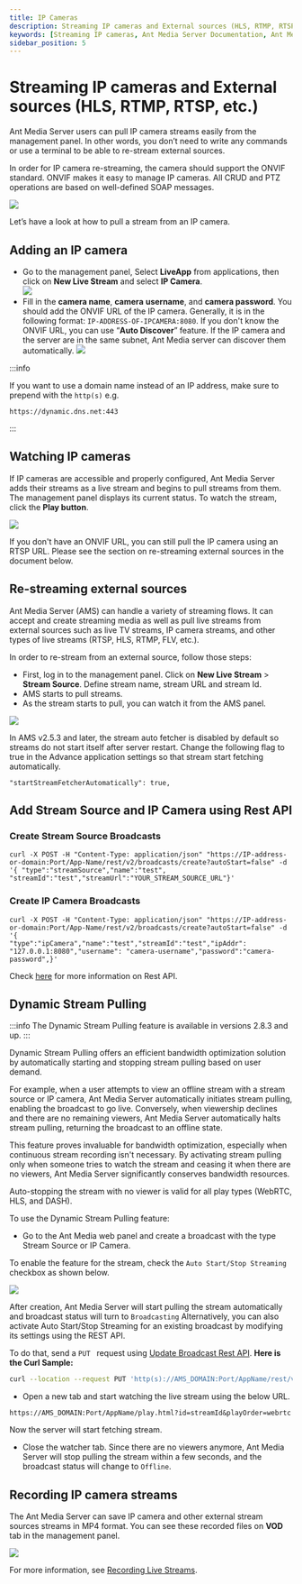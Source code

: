 ```yaml
---
title: IP Cameras
description: Streaming IP cameras and External sources (HLS, RTMP, RTSP)
keywords: [Streaming IP cameras, Ant Media Server Documentation, Ant Media Server Tutorials]
sidebar_position: 5
---
```


# Streaming IP cameras and External sources (HLS, RTMP, RTSP, etc.)

Ant Media Server users can pull IP camera streams easily from the management panel. In other words, you don’t need to write any commands or use a terminal to be able to re-stream external sources.

In order for IP camera re-streaming, the camera should support the ONVIF standard. ONVIF makes it easy to manage IP cameras. All CRUD and PTZ operations are based on well-defined SOAP messages.

![](@site/static/img/onvif_conformance.gif)

Let’s have a look at how to pull a stream from an IP camera.

## Adding an IP camera

*   Go to the management panel, Select **LiveApp** from applications, then click on **New Live Stream** and select **IP Camera**.  
    ![](@site/static/img/re-stream-add-ip-camera-1.png)
*   Fill in the **camera name**, **camera** **username**, and **camera password**. You should add the ONVIF URL of the IP camera. Generally, it is in the following format: ```IP-ADDRESS-OF-IPCAMERA:8080```. If you don't know the ONVIF URL, you can use “**Auto Discover**” feature. If the IP camera and the server are in the same subnet, Ant Media server can discover them automatically.
    ![](@site/static/img/publish-live-stream/IP-Camera-and-External-Sources/IP-Camera-Add.png)

:::info

If you want to use a domain name instead of an IP address, make sure to prepend with the `http(s)` e.g.

`https://dynamic.dns.net:443`

:::

## Watching IP cameras

If IP cameras are accessible and properly configured, Ant Media Server adds their streams as a live stream and begins to pull streams from them. The management panel displays its current status. To watch the stream, click the **Play button**.

![](@site/static/img/publish-live-stream/IP-Camera-and-External-Sources/IP-Camera-Play.png)

If you don't have an ONVIF URL, you can still pull the IP camera using an RTSP URL. Please see the section on re-streaming external sources in the document below.

## Re-streaming external sources

Ant Media Server (AMS) can handle a variety of streaming flows. It can accept and create streaming media as well as pull live streams from external sources such as live TV streams, IP camera streams, and other types of live streams (RTSP, HLS, RTMP, FLV, etc.).

In order to re-stream from an external source, follow those steps:

*   First, log in to the management panel. Click on 
**New Live Stream** > **Stream Source**. Define stream name, stream URL and stream Id.
*   AMS starts to pull streams.
*   As the stream starts to pull, you can watch it from the AMS panel.

![](@site/static/img/publish-live-stream/IP-Camera-and-External-Sources/Stream-Source.png)

In AMS v2.5.3 and later, the stream auto fetcher is disabled by default so streams do not start itself after server restart. Change the following flag to true in the Advance application settings so that stream start fetching automatically.

`"startStreamFetcherAutomatically": true,`

## Add Stream Source and IP Camera using Rest API

### Create Stream Source Broadcasts

```
curl -X POST -H "Content-Type: application/json" "https://IP-address-or-domain:Port/App-Name/rest/v2/broadcasts/create?autoStart=false" -d '{ "type":"streamSource","name":"test",
"streamId":"test","streamUrl":"YOUR_STREAM_SOURCE_URL"}'
```
### Create IP Camera Broadcasts

```
curl -X POST -H "Content-Type: application/json" "https://IP-address-or-domain:Port/App-Name/rest/v2/broadcasts/create?autoStart=false" -d '{
"type":"ipCamera","name":"test","streamId":"test","ipAddr":  "127.0.0.1:8080","username": "camera-username","password":"camera-password",}'
```
Check [here](https://antmedia.io/docs/category/rest-api-guide/) for more information on Rest API.

## Dynamic Stream Pulling

:::info
The Dynamic Stream Pulling feature is available in versions 2.8.3 and up.
:::

Dynamic Stream Pulling offers an efficient bandwidth optimization solution by automatically starting and stopping stream pulling based on user demand. 

For example, when a user attempts to view an offline stream with a stream source or IP camera, Ant Media Server automatically initiates stream pulling, enabling the broadcast to go live. Conversely, when viewership declines and there are no remaining viewers, Ant Media Server automatically halts stream pulling, returning the broadcast to an offline state. 

This feature proves invaluable for bandwidth optimization, especially when continuous stream recording isn't necessary. By activating stream pulling only when someone tries to watch the stream and ceasing it when there are no viewers, Ant Media Server significantly conserves bandwidth resources.

Auto-stopping the stream with no viewer is valid for all play types (WebRTC, HLS, and DASH).

To use the Dynamic Stream Pulling feature:

 - Go to the Ant Media web panel and create a broadcast with the type Stream Source or IP Camera. 

To enable the feature for the stream, check the ```Auto Start/Stop Streaming``` checkbox as shown below.

![](@site/static/img/dynamic-stream-pulling-1.png)

After creation, Ant Media Server will start pulling the stream automatically and broadcast status will turn to ```Broadcasting```
Alternatively, you can also activate Auto Start/Stop Streaming for an existing broadcast by modifying its settings using the REST API.

To do that, send a  ```PUT ``` request using
[Update Broadcast Rest API](https://antmedia.io/rest/#/BroadcastRestService/updateBroadcast).
**Here is the Curl Sample:**

```bash
curl --location --request PUT 'http(s)://AMS_DOMAIN:Port/AppName/rest/v2/broadcasts/streamId' --header 'Content-Type: application/json' --data '{"autoStartStopEnabled":true}'
```

 - Open a new tab and start watching the live stream using the below
   URL.

```
https://AMS_DOMAIN:Port/AppName/play.html?id=streamId&playOrder=webrtc
```

Now the server will start fetching stream.

 - Close the watcher tab. Since there are no viewers anymore, Ant Media
   Server will stop pulling the stream within a few seconds, and the
   broadcast status will change to ```Offline```.

## Recording IP camera streams

The Ant Media Server can save IP camera and other external stream sources streams in MP4 format. You can see these recorded files on **VOD** tab in the management panel.

![](@site/static/img/publish-live-stream/IP-Camera-and-External-Sources/IP-Camera-Recording.png)

For more information, see [Recording Live Streams](https://antmedia.io/docs/guides/recording-live-streams/).
